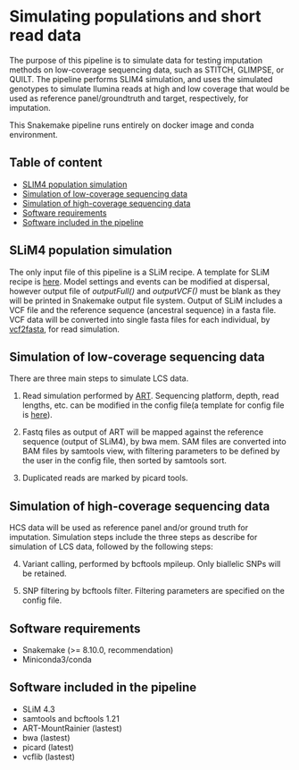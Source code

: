 # Simulating populations and short read data

The purpose of this pipeline is to simulate data for testing imputation methods on low-coverage sequencing data, such as STITCH, GLIMPSE, or QUILT. The pipeline performs SLIM4 simulation, and uses the simulated genotypes to simulate Ilumina reads at high and low coverage that would be used as reference panel/groundtruth and target, respectively, for imputation.

This Snakemake pipeline runs entirely on docker image and conda environment.

## Table of content

- [SLIM4 population simulation](#slim4-population-simulation)
- [Simulation of low-coverage sequencing data](#simulation-of-low-coverage-sequencing-data)
- [Simulation of high-coverage sequencing data](#simulation-of-high-coverage-sequencing-data)
- [Software requirements](#software-requirements)
- [Software included in the pipeline](#software-included-in-the-pipeline)

## SLiM4 population simulation 

The only input file of this pipeline is a SLiM recipe. A template for SLiM recipe is [here](./test/test.slim). Model settings and events can be modified at dispersal, however output file of *outputFull()* and *outputVCF()* must be blank as they will be printed in Snakemake output file system. Output of SLiM includes a VCF file and the reference sequence (ancestral sequence) in a fasta file. VCF data will be converted into single fasta files for each individual, by [vcf2fasta](https://github.com/vcflib/vcflib/blob/master/doc/vcf2fasta.md), for read simulation.

## Simulation of low-coverage sequencing data

There are three main steps to simulate LCS data.

1. Read simulation performed by [ART](https://www.niehs.nih.gov/research/resources/software/biostatistics/art). Sequencing platform, depth, read lengths, etc. can be modified in the config file(a template for config file is [here](config.yaml)).

2. Fastq files as output of ART will be mapped against the reference sequence (output of SLiM4), by bwa mem. SAM files are converted into BAM files by samtools view, with filtering parameters to be defined by the user in the config file, then sorted by samtools sort.

3. Duplicated reads are marked by picard tools.

## Simulation of high-coverage sequencing data

HCS data will be used as reference panel and/or ground truth for imputation. Simulation steps include the three steps as describe for simulation of LCS data, followed by the following steps:

4. Variant calling, performed by bcftools mpileup. Only biallelic SNPs will be retained.

5. SNP filtering by bcftools filter. Filtering parameters are specified on the config file.

## Software requirements
- Snakemake (>= 8.10.0, recommendation)
- Miniconda3/conda

## Software included in the pipeline
- SLiM 4.3
- samtools and bcftools 1.21
- ART-MountRainier (lastest)
- bwa (lastest)
- picard (latest)
- vcflib (lastest)
